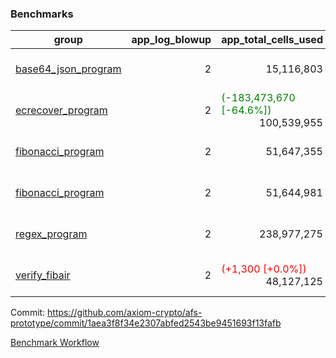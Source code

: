 ### Benchmarks
| group | app_log_blowup | app_total_cells_used | app_total_cycles | app_total_proof_time_ms | leaf_log_blowup | leaf_total_cells_used | leaf_total_cycles | leaf_total_proof_time_ms | instance | alloc |
|---|---|---|---|---|---|---|---|---|---|---|
| [ base64_json_program ](https://github.com/axiom-crypto/afs-prototype/blob/gh-pages/benchmarks/individual/base64_json-2-2-64cpu-linux-arm64-mimalloc.md) | <div style='text-align: right'> 2 </div>  | <div style='text-align: right'> 15,116,803 </div>  | <div style='text-align: right'> 217,347 </div>  | <span style='color: green'>(-11.0 [-0.4%])</span><div style='text-align: right'> 2,671.0 </div>  | <div style='text-align: right'> 2 </div>  | <span style='color: red'>(+10,540 [+0.0%])</span><div style='text-align: right'> 881,896,275 </div>  | <span style='color: red'>(+1,040 [+0.0%])</span><div style='text-align: right'> 6,778,431 </div>  | <span style='color: red'>(+832.0 [+1.7%])</span><div style='text-align: right'> 50,649.0 </div>  | 64cpu-linux-arm64 | mimalloc |
| [ ecrecover_program ](https://github.com/axiom-crypto/afs-prototype/blob/gh-pages/benchmarks/individual/ecrecover-2-2-64cpu-linux-arm64-mimalloc.md) | <div style='text-align: right'> 2 </div>  | <span style='color: green'>(-183,473,670 [-64.6%])</span><div style='text-align: right'> 100,539,955 </div>  | <span style='color: green'>(-3,660,585 [-70.9%])</span><div style='text-align: right'> 1,502,571 </div>  | <span style='color: green'>(-16,062.0 [-60.5%])</span><div style='text-align: right'> 10,495.0 </div>  | <div style='text-align: right'> - </div>  | <div style='text-align: right'> - </div>  | <div style='text-align: right'> - </div>  | <div style='text-align: right'> - </div>  | 64cpu-linux-arm64 | mimalloc |
| [ fibonacci_program ](https://github.com/axiom-crypto/afs-prototype/blob/gh-pages/benchmarks/individual/fibonacci-2-2-64cpu-linux-arm64-mimalloc.md) | <div style='text-align: right'> 2 </div>  | <div style='text-align: right'> 51,647,355 </div>  | <div style='text-align: right'> 1,500,219 </div>  | <span style='color: red'>(+7.0 [+0.1%])</span><div style='text-align: right'> 6,637.0 </div>  | <div style='text-align: right'> 2 </div>  | <span style='color: green'>(-10,870 [-0.0%])</span><div style='text-align: right'> 461,428,583 </div>  | <span style='color: green'>(-968 [-0.0%])</span><div style='text-align: right'> 3,507,746 </div>  | <span style='color: red'>(+196.0 [+0.5%])</span><div style='text-align: right'> 36,040.0 </div>  | 64cpu-linux-arm64 | mimalloc |
| [ fibonacci_program ](https://github.com/axiom-crypto/afs-prototype/blob/gh-pages/benchmarks/individual/fibonacci-2-2-64cpu-linux-x64-jemalloc.md) | <div style='text-align: right'> 2 </div>  | <div style='text-align: right'> 51,644,981 </div>  | <div style='text-align: right'> 1,500,219 </div>  | <span style='color: red'>(+341.0 [+4.8%])</span><div style='text-align: right'> 7,407.0 </div>  | <div style='text-align: right'> 2 </div>  | <span style='color: green'>(-4,660 [-0.0%])</span><div style='text-align: right'> 461,418,623 </div>  | <span style='color: green'>(-466 [-0.0%])</span><div style='text-align: right'> 3,506,785 </div>  | <span style='color: red'>(+1,132.0 [+3.1%])</span><div style='text-align: right'> 37,143.0 </div>  | 64cpu-linux-x64 | jemalloc |
| [ regex_program ](https://github.com/axiom-crypto/afs-prototype/blob/gh-pages/benchmarks/individual/regex-2-2-64cpu-linux-arm64-mimalloc.md) | <div style='text-align: right'> 2 </div>  | <div style='text-align: right'> 238,977,275 </div>  | <div style='text-align: right'> 4,190,904 </div>  | <span style='color: red'>(+298.0 [+1.1%])</span><div style='text-align: right'> 27,216.0 </div>  | <div style='text-align: right'> 2 </div>  | <span style='color: green'>(-55,990 [-0.0%])</span><div style='text-align: right'> 942,137,819 </div>  | <span style='color: green'>(-5,319 [-0.1%])</span><div style='text-align: right'> 7,309,598 </div>  | <span style='color: red'>(+874.0 [+1.2%])</span><div style='text-align: right'> 70,958.0 </div>  | 64cpu-linux-arm64 | mimalloc |
| [ verify_fibair ](https://github.com/axiom-crypto/afs-prototype/blob/gh-pages/benchmarks/individual/verify_fibair-2-2-64cpu-linux-arm64-mimalloc.md) | <div style='text-align: right'> 2 </div>  | <span style='color: red'>(+1,300 [+0.0%])</span><div style='text-align: right'> 48,127,125 </div>  | <span style='color: red'>(+60 [+0.0%])</span><div style='text-align: right'> 198,605 </div>  | <span style='color: green'>(-4.0 [-0.1%])</span><div style='text-align: right'> 5,707.0 </div>  | <div style='text-align: right'> - </div>  | <div style='text-align: right'> - </div>  | <div style='text-align: right'> - </div>  | <div style='text-align: right'> - </div>  | 64cpu-linux-arm64 | mimalloc |


Commit: https://github.com/axiom-crypto/afs-prototype/commit/1aea3f8f34e2307abfed2543be9451693f13fafb

[Benchmark Workflow](https://github.com/axiom-crypto/afs-prototype/actions/runs/12230052697)

